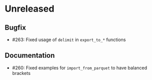 # Unreleased

## Bugfix

* #263: Fixed usage of `delimit` in `export_to_*` functions

## Documentation

* #260: Fixed examples for `import_from_parquet` to have balanced brackets
